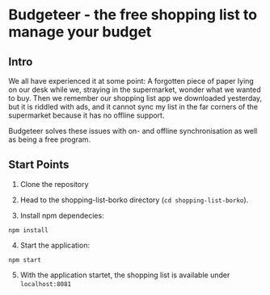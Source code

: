 # Budgeteer - the free shopping list to manage your budget

## Intro

We all have experienced it at some point: A forgotten piece of paper lying on our desk while we, straying in the supermarket, wonder what we wanted to buy. 
Then we remember our shopping list app we downloaded yesterday, but it is riddled with ads, and it cannot sync my list in the far corners of the supermarket 
because it has no offline support.

Budgeteer solves these issues with on- and offline synchronisation as well as being a free program.

## Start Points

1. Clone the repository

2. Head to the shopping-list-borko directory (`cd shopping-list-borko`).

3. Install npm dependecies:

```
npm install
```

4. Start the application:

```
npm start
```


5. With the application startet, the shopping list is available under `localhost:8081`

